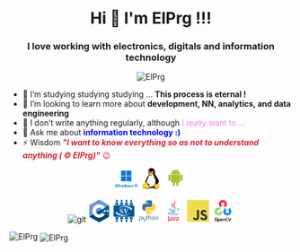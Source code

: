 
<h1 align="center">Hi 👋 I'm ElPrg !!!</h1>
<h3 align="center">I love working with electronics, digitals and information technology</h3>

<p align="center"> <img src="https://github.com/ElPrg.png" alt="ElPrg" width="170" height="170"/> </p>

- 🔭 I’m studying studying studying ... **This process is eternal !**
- 🤝 I’m looking to learn more about **development, NN, analytics,  and data engineering**
- 📝 I don’t write anything regularly, although <span style="color:violet">I really want to ... 
- 💬 Ask me about <span style="color:blue"> **information technology :)** </span>
- ⚡ Wisdom <span style="color:#D3212D"> ***"I want to know everything so as not to understand anything ( © ElPrg)"*** 😉 </span>

<p align="center">
<!-- <img src="" alt="" width="40" height="40"/>  -->
<img src="https://github.com/devicons/devicon/blob/master/icons/windows11/windows11-original-wordmark.svg" alt="windows" width="40" height="40"/> 
<img src="https://github.com/devicons/devicon/blob/master/icons/linux/linux-original.svg" alt="linux" width="40" height="40"/>
<img src="https://github.com/devicons/devicon/blob/master/icons/android/android-original-wordmark.svg" alt="android" width="40" height="40"/>
</p>
<p align="center">
<img src="https://www.vectorlogo.zone/logos/git-scm/git-scm-icon.svg" alt="git" width="40" height="40"/> 
<img src="https://github.com/devicons/devicon/blob/master/icons/cplusplus/cplusplus-original.svg" alt="cplusplus" width="40" height="40"/> 
<img src="https://github.com/elprg/elprg/blob/master/rsrc/icons/systemverilog.svg" alt="SystemVerilog" width="40" height="40"/>
<img src="https://github.com/devicons/devicon/blob/master/icons/python/python-original-wordmark.svg" alt="python" width="40" height="40"/>
<img src="https://github.com/devicons/devicon/blob/master/icons/java/java-original-wordmark.svg" lt="opencv" width="40" height="40"/>
<img src="https://github.com/devicons/devicon/blob/master/icons/javascript/javascript-original.svg" alt="JS" width="40" height="40"/> 

<img src="https://github.com/devicons/devicon/blob/master/icons/opencv/opencv-original-wordmark.svg" alt="opencv" width="40" height="40"/>

</p>


<p><img align="left" src="https://github-readme-stats.vercel.app/api/top-langs/?username=ElPrg&layout=compact&hide=html" alt="ElPrg" /></p>

<p>&nbsp;<img align="center" src="https://github-readme-stats.vercel.app/api?username=ElPrg&show_icons=true" alt="ElPrg" /></p>

<p align="center">

</hr>
